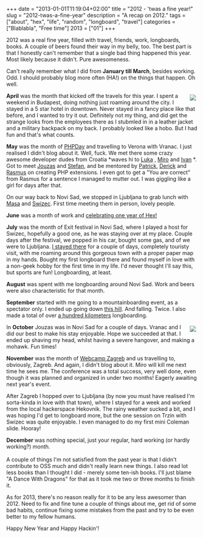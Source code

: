 +++
date = "2013-01-01T11:19:04+02:00"
title = "2012 - 'twas a fine year!"
slug = "2012-twas-a-fine-year"
description = "A recap on 2012."
tags = ["about", "hex", "life", "random", "longboard", "travel"]
categories = ["Blablabla", "Free time"]
2013 = ["01"]
+++

2012 was a real fine year, filled with travel, friends, work, longboards, books. A couple of beers found their way in my belly, too. The best part is that I honestly can't remember that a single bad thing happened this year. Most likely because it didn't. Pure awesomeness.

Can't really remember what I did from <b>January till March</b>, besides working. Odd. I should probably blog more often (HA!) on the things that happen. Oh well.

<img unselectable="on" src="http://robertbasic.com/static/img/posts/longboard.jpg" style="float:right; padding: 5px;">

<b>April</b> was the month that kicked off the travels for this year. I spent a weekend in Budapest, doing nothing just roaming around the city. I stayed in a 5 star hotel in downtown. Never stayed in a fancy place like that before, and I wanted to try it out. Definitely not my thing, and did get the strange looks from the employees there as I stubmled in in a leather jacket and a military backpack on my back. I probably looked like a hobo. But I had fun and that's what counts.

<b>May</b> was the month of <a href="http://2012.phpday.it/">PHPDay</a> and travelling to Verona with Vranac. I just realised I didn't blog about it. Well, fuck. We met there some crazy awesome developer dudes from Croatia *waves hi to <a href="https://twitter.com/allixsenos">Luka</a> , <a href="https://twitter.com/msvrtan">Miro</a>  and <a href="https://twitter.com/ihabunek">Ivan</a> *. Got to meet <a href="https://twitter.com/juokaz">Jouzas</a>  and <a href="https://twitter.com/skoop">Stefan</a>, and be mentored by <a href="https://twitter.com/patrick_allaert">Patrick</a>, <a href="https://twitter.com/derickr">Derick</a>  and <a href="https://twitter.com/rasmus">Rasmus</a>  on creating PHP extensions. I even got to get a "You are correct" from Rasmus for a sentence I managed to mutter out. I was giggling like a girl for days after that.

On our way back to Novi Sad, we stopped in Ljubljana to grab lunch with <a href="https://twitter.com/Ponywithhiccups">Masa</a> and <a href="https://twitter.com/Swizec">Swizec</a>. First time meeting them in person, lovely people.

<b>June</b> was a month of work and <a href="http://robertbasic.com/blog/happy-birthday-hex">celebrating one year of Hex!</a>

<b>July</b> was the month of Exit festival in Novi Sad, where I played a host for Swizec, hopefully a good one, as he was staying over at my place. Couple days after the festival, we popped in his car, bought some gas, and of we were to Ljubljana. <a href="http://robertbasic.com/blog/ljubljana-slovenia">I stayed there</a> for a couple of days, completely touristy visit, with me roaming around this gorgeous town with a proper paper map in my hands. Bought my first longboard there and found myself in love with a non-geek hobby for the first time in my life. I'd never thought I'll say this, but sports are fun! Longboarding, at least.

<b>August</b> was spent with me longboarding around Novi Sad. Work and beers were also characteristic for that month.

<b>September</b> started with me going to a mountainboarding event, as a spectator only. I ended up going down <a href="https://www.facebook.com/photo.php?fbid=340572299367167&amp;l=319339718b">this hill</a>. And falling. Twice. I also made a total of over <a href="http://robertbasic.com/blog/one-hundred-kilometers">a hundred kilometers</a> longboarding.

<img unselectable="on" src="http://robertbasic.com/static/img/posts/mohawk.jpg" style="float:right; padding:5px">

In <b>October</b> Jouzas was in Novi Sad for a couple of days. Vranac and I did our best to make his stay enjoyable. Hope we succeeded at that. I ended up shaving my head, whilst having a severe hangover, and making a mohawk. Fun times!

<b>November</b> was the month of <a href="http://webcampzg.org/">Webcamp Zagreb</a>
  and us travelling to, obviously, Zagreb. And again, I didn't blog 
about it. Miro will kill me next time he sees me. The conference was a 
total success, very well done, even though it was planned and organized 
in under two months! Eagerly awaiting next year's event.

After Zagreb I hopped over to Ljubljana (by now you must have realised 
I'm sorta-kinda in love with that town), where I stayed for a week and 
worked from the local hackerspace Hekovnik. The rainy weather sucked a 
bit, and I was hoping I'd get to longboard more, but the one session on 
Trzin with Swizec was quite enjoyable. I even managed to do my first 
mini Coleman slide. Hooray!<br>

<b>December</b> was nothing special, just your regular, hard working (or hardly working?) month.<br>
<br>
A couple of things I'm not satisfied from the past year is that I didn't contribute to OSS much and didn't really learn new things. I also read lot less books than I thought I did - merely some ten-ish books. I'll just blame "A Dance With Dragons" for that as it took me two or three months to finish it.

As for 2013, there's no reason really for it to be any less awesomer than 2012. Need to fix and fine tune a couple of things about me, get rid of some bad habits, continue fixing some mistakes from the past and try to be even better to my fellow humans.

Happy New Year and Happy Hackin'!

